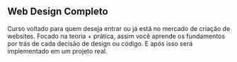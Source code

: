 ## Web Design Completo

Curso voltado para quem deseja entrar ou já está no mercado de criação de websites. Focado na teoria + prática, 
assim você aprende os fundamentos por trás de cada decisão de design ou código. E após isso será implementado em 
um projeto real.
